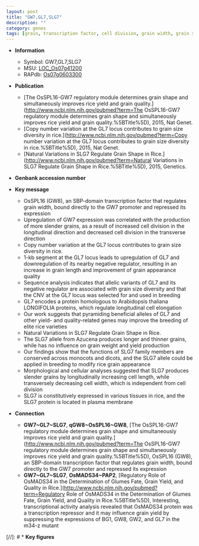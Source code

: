 ```yaml
---
layout: post
title: "GW7,GL7,SLG7"
description: ""
category: genes
tags: [grain, transcription factor, cell division, grain width, grain size, grain length, cell elongation, breeding, quality, yield, plasma membrane, grain weight]
---
```


* **Information**  
    + Symbol: GW7,GL7,SLG7  
    + MSU: [LOC_Os07g41200](http://rice.plantbiology.msu.edu/cgi-bin/ORF_infopage.cgi?orf=LOC_Os07g41200)  
    + RAPdb: [Os07g0603300](http://rapdb.dna.affrc.go.jp/viewer/gbrowse_details/irgsp1?name=Os07g0603300)  

* **Publication**  
    + [The OsSPL16-GW7 regulatory module determines grain shape and simultaneously improves rice yield and grain quality.](http://www.ncbi.nlm.nih.gov/pubmed?term=The OsSPL16-GW7 regulatory module determines grain shape and simultaneously improves rice yield and grain quality.%5BTitle%5D), 2015, Nat Genet.
    + [Copy number variation at the GL7 locus contributes to grain size diversity in rice.](http://www.ncbi.nlm.nih.gov/pubmed?term=Copy number variation at the GL7 locus contributes to grain size diversity in rice.%5BTitle%5D), 2015, Nat Genet.
    + [Natural Variations in SLG7 Regulate Grain Shape in Rice.](http://www.ncbi.nlm.nih.gov/pubmed?term=Natural Variations in SLG7 Regulate Grain Shape in Rice.%5BTitle%5D), 2015, Genetics.

* **Genbank accession number**  

* **Key message**  
    + OsSPL16 (GW8), an SBP-domain transcription factor that regulates grain width, bound directly to the GW7 promoter and repressed its expression
    + Upregulation of GW7 expression was correlated with the production of more slender grains, as a result of increased cell division in the longitudinal direction and decreased cell division in the transverse direction
    + Copy number variation at the GL7 locus contributes to grain size diversity in rice.
    + 1-kb segment at the GL7 locus leads to upregulation of GL7 and downregulation of its nearby negative regulator, resulting in an increase in grain length and improvement of grain appearance quality
    + Sequence analysis indicates that allelic variants of GL7 and its negative regulator are associated with grain size diversity and that the CNV at the GL7 locus was selected for and used in breeding
    + GL7 encodes a protein homologous to Arabidopsis thaliana LONGIFOLIA proteins, which regulate longitudinal cell elongation
    + Our work suggests that pyramiding beneficial alleles of GL7 and other yield- and quality-related genes may improve the breeding of elite rice varieties
    + Natural Variations in SLG7 Regulate Grain Shape in Rice.
    + The SLG7 allele from Azucena produces longer and thinner grains, while has no influence on grain weight and yield production
    + Our findings show that the functions of SLG7 family members are conserved across monocots and dicots, and the SLG7 allele could be applied in breeding to modify rice grain appearance
    + Morphological and cellular analyses suggested that SLG7 produces slender grains by longitudinally increasing cell length, while transversely decreasing cell width, which is independent from cell division
    + SLG7 is constitutively expressed in various tissues in rice, and the SLG7 protein is located in plasma membrane

* **Connection**  
    + __GW7~GL7~SLG7__, __qGW8~OsSPL16~GW8__, [The OsSPL16-GW7 regulatory module determines grain shape and simultaneously improves rice yield and grain quality.](http://www.ncbi.nlm.nih.gov/pubmed?term=The OsSPL16-GW7 regulatory module determines grain shape and simultaneously improves rice yield and grain quality.%5BTitle%5D), OsSPL16 (GW8), an SBP-domain transcription factor that regulates grain width, bound directly to the GW7 promoter and repressed its expression
    + __GW7~GL7~SLG7__, __OsMADS34~PAP2__, [Regulatory Role of OsMADS34 in the Determination of Glumes Fate, Grain Yield, and Quality in Rice.](http://www.ncbi.nlm.nih.gov/pubmed?term=Regulatory Role of OsMADS34 in the Determination of Glumes Fate, Grain Yield, and Quality in Rice.%5BTitle%5D), Interesting, transcriptional activity analysis revealed that OsMADS34 protein was a transcription repressor and it may influence grain yield by suppressing the expressions of BG1, GW8, GW2, and GL7 in the m34-z mutant

[//]: # * **Key figures**  


